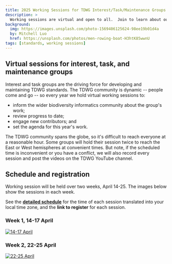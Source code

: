 ```yaml
---
title: 2025 Working Sessions for TDWG Interest/Task/Maintenance Groups  
description: >
  Working sessions are virtual and open to all.  Join to learn about our standards work in progress.
background:
  img: https://images.unsplash.com/photo-1569406125624-98ee19b01d4a
  by: Mitchell Luo
  href: https://unsplash.com/photos/men-rowing-boat-H3htK85wwnU
tags: [standards, working sessions]
---
```


## Virtual sessions for interest, task, and maintenance groups

Interest and task groups are the driving force for developing and maintaining TDWG standards.  The TDWG community is dynamic -- people come and go -- so every year we hold virtual working sessions to:

- inform the wider biodiversity informatics community about the group's work;
- review progress to date;
- engage new contributors; and
- set the agenda for this year's work.

The TDWG community spans the globe, so it's difficult to reach everyone at a reasonable hour.  Some groups will hold their session twice to reach the East or West hemispheres at convenient times. But note, if the scheduled time is inconvenient or you have a conflict, we will also record every session and post the videos on the TDWG YouTube channel.

## Schedule and registration

Working session will be held over two weeks, April 14-25.  The images below show the sessions in each week.  

See the [**detailed schedule**](/community/working-sessions/2025/) for the time of each session translated into your local time zone, and the **link to register** for each session. 

### Week 1, 14-17 April

[![14-17 April](https://static.tdwg.org/images/sessions/2025/week-1-900.png)](/community/working-sessions/2025/##schedule-and-registration)

### Week 2, 22-25 April

[![22-25 April](https://static.tdwg.org/images/sessions/2025/week-2-900.png)](/community/working-sessions/2025/##schedule-and-registration)

